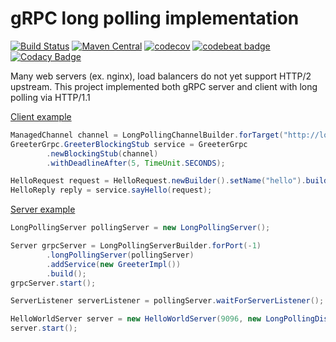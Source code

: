 # gRPC long polling implementation

[![Build Status](https://travis-ci.org/evsinev/grpc-java-long-polling.svg?branch=master)](https://travis-ci.org/evsinev/grpc-java-long-polling)
[![Maven Central](https://maven-badges.herokuapp.com/maven-central/com.payneteasy/grpc-long-polling/badge.svg)](https://maven-badges.herokuapp.com/maven-central/com.payneteasy/grpc-long-polling)
[![codecov](https://codecov.io/gh/evsinev/grpc-java-long-polling/branch/master/graph/badge.svg)](https://codecov.io/gh/evsinev/grpc-java-long-polling)
[![codebeat badge](https://codebeat.co/badges/11693916-28cb-4f11-be33-bbbe6d24c499)](https://codebeat.co/projects/github-com-evsinev-grpc-java-long-polling-master)
[![Codacy Badge](https://api.codacy.com/project/badge/Grade/9c03b8c8b0374809832b422017508ebe)](https://www.codacy.com/app/evsinev/grpc-java-long-polling?utm_source=github.com&amp;utm_medium=referral&amp;utm_content=evsinev/grpc-java-long-polling&amp;utm_campaign=Badge_Grade)

Many web servers (ex. nginx), load balancers do not yet support HTTP/2 upstream.
This project implemented both gRPC server and client with long polling via HTTP/1.1

[Client example](https://github.com/evsinev/grpc-java-long-polling/blob/master/integration-testing/src/test/java/com/payneteasy/grpc/longpolling/test/helloworld/HelloWorldClientTest.java)

```java
ManagedChannel channel = LongPollingChannelBuilder.forTarget("http://localhost:9096/test").build();
GreeterGrpc.GreeterBlockingStub service = GreeterGrpc
        .newBlockingStub(channel)
        .withDeadlineAfter(5, TimeUnit.SECONDS);

HelloRequest request = HelloRequest.newBuilder().setName("hello").build();
HelloReply reply = service.sayHello(request);
```

    
[Server example](https://github.com/evsinev/grpc-java-long-polling/blob/master/integration-testing/src/test/java/com/payneteasy/grpc/longpolling/test/helloworld/HelloWorldServerTest.java)

```java
LongPollingServer pollingServer = new LongPollingServer();

Server grpcServer = LongPollingServerBuilder.forPort(-1)
        .longPollingServer(pollingServer)
        .addService(new GreeterImpl())
        .build();
grpcServer.start();

ServerListener serverListener = pollingServer.waitForServerListener();

HelloWorldServer server = new HelloWorldServer(9096, new LongPollingDispatcherServlet(serverListener));
server.start();
```